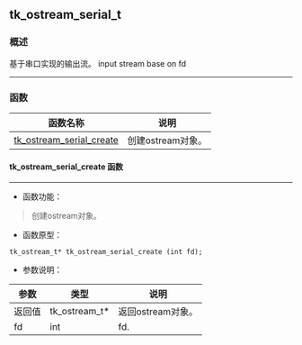 ## tk\_ostream\_serial\_t
### 概述
基于串口实现的输出流。
input stream base on fd

----------------------------------
### 函数
<p id="tk_ostream_serial_t_methods">

| 函数名称 | 说明 | 
| -------- | ------------ | 
| <a href="#tk_ostream_serial_t_tk_ostream_serial_create">tk\_ostream\_serial\_create</a> | 创建ostream对象。 |
#### tk\_ostream\_serial\_create 函数
-----------------------

* 函数功能：

> <p id="tk_ostream_serial_t_tk_ostream_serial_create">创建ostream对象。


* 函数原型：

```
tk_ostream_t* tk_ostream_serial_create (int fd);
```

* 参数说明：

| 参数 | 类型 | 说明 |
| -------- | ----- | --------- |
| 返回值 | tk\_ostream\_t* | 返回ostream对象。 |
| fd | int | fd. |
